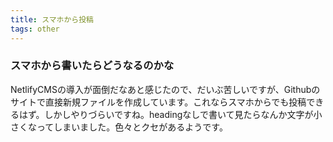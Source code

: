 ```yaml
---
title: スマホから投稿
tags: other
---
```


### スマホから書いたらどうなるのかな

NetlifyCMSの導入が面倒だなあと感じたので、だいぶ苦しいですが、Githubのサイトで直接新規ファイルを作成しています。これならスマホからでも投稿できるはず。しかしやりづらいですね。headingなしで書いて見たらなんか文字が小さくなってしまいました。色々とクセがあるようです。


